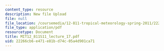 ```yaml
---
content_type: resource
description: New file Upload
file: null
file_location: /coursemedia/12-811-tropical-meteorology-spring-2011/22266cb6e471e81bd74c05a4d901ca71_MIT12_811S11_lecture_17.pdf
file_type: application/pdf
resourcetype: Document
title: MIT12_811S11_lecture_17.pdf
uid: 22266cb6-e471-e81b-d74c-05a4d901ca71
---
```

